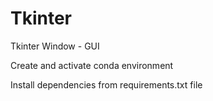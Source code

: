 # Tkinter
Tkinter Window - GUI

Create and activate conda environment 

Install dependencies from requirements.txt file
